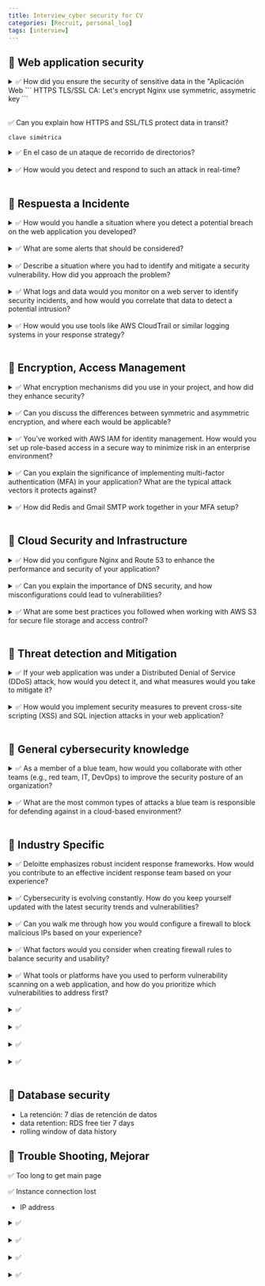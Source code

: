 ```yaml
---
title: Interview_cyber security for CV
categories: [Recruit, personal_log]
tags: [interview]
---
```


## 📌 Web application security

<details>
<summary> ✅ How did you ensure the security of sensitive data in the "Aplicación Web 
```
HTTPS
TLS/SSL
CA: Let's encrypt
Nginx
use symmetric, assymetric key
```
</details>

<br>

✅ Can you explain how HTTPS and SSL/TLS protect data in transit?

```
clave simétrica
```

<details>
<summary> ✅ En el caso de un ataque de recorrido de directorios?  </summary>

```
- path traversal: access files on web server to which they should not have access
- MariaDB

- IAM:
controlar de forma segura el acceso a los recursos de AWS
quién puede ser autenticado y autorizado para los recursos de RDS
- Jasypt:
- validar la entrada del usuario

- used private IP, resources outside VPC cannot connect
- VPC security group
- CA: validae that the connection is being made to AWS DB, check server certificate
- Password Management

- firewall: called security group in AWS
virtual firewall
control traffic that is allowed to reach, leave resources
control inbound, outbound traffic to EC2
```

</details>

<br>

<details>
<summary> ✅ How would you detect and respond to such an attack in real-time?  </summary>

```

- un ataque de recorrido de directorios
- enfoque completo y proactivo
- detectar y responder a un ataque

1️⃣ **Detección**

- **1. monitoreo de logs**
- rastrear las solicitudes: monitor requests
- patrón inusual
- 🛠️ WAF, SIEM

- **2. Sistemas de Detección de Intrusiones**
- utilizar herramientas
- configurar reglas para detectar intentos de recorrido de directorios
- generar alertas cuando detecta actividades abnormales

- **3. Firewall de Aplicaciones Web**
- detectar y bloquear solicitudes
- WAF alaizar el tráfico entrante en tiempo real
- bloquear cualquier intento de explotar vulnerabilidades

2️⃣ **Respuesta**

- 1. **Contención inmediata**
- 🛠️ herramientos como WAF, AWS Security Group
- bloquear la dirección IP desde donde se origina el ataque
- evitar

- Si el ataque sigue en curso, restringiría el acceso
- a las partes afectadas

- 2. **Registro y Análisis**
- Revisar los logs
- confirmar el alcance del ataque
- determinar si este ataque es parte de un esfuerzo coordiado más amplio

- 3. **Parcheo y Fortalecimiento**
- aplicar de inmediato los parches
- ajustar las configuraciones

- 4. **Informe y Análisis Forense**
- generar un informe del incidente
- realizar un análisis forense

- 5. **Medidas posteriores al Incidente**
- revisar la arquitectura de seguridad actual
- asegurar las medidas preventivas
- controles de acceso con principio de mínimo privilegio
- evitar que estas vulnerabilidades se repitan en el futuro
```

</details>

<br>

## 📌 Respuesta a Incidente

<details>
<summary> ✅ How would you handle a situation where you detect a potential breach on the web application you developed?  </summary>

```

- confirmar si realmente esta una brecha
- algunas alertas pueden ser falsos positivos o no llegar al nivel de un incidente
- revisar logs: SIEM, WAF
- analysis del alcance, la gravedad, el impacto
- contención
- análisis de incidente
- communicación del incidente
- acuerdo con las leyes de protección de datos, como GDPR
- remediación: parchear, IAM, MFA
- mejora de la seguridad: auditar regularamente, simulaciones de ataques
- documentación del incidente
```

</details>

<br>

<details>
<summary> ✅ What are some alerts that should be considered? </summary>

```
- revisar los logs buscando patrones sospechosos
- múltiples intentos fallidos de autenticación
- solicitudes desde dirreciones IP desconocidos
- actividades fuera de horario normal
```

</details>

<br>

<details>
<summary> ✅ Describe a situation where you had to identify and mitigate a security vulnerability. How did you approach the problem? </summary>

```
- trabajé
- durante una revisión rutinaria de seguridad
- utilicé OWASP ZAP para escanear los vulnerabilidades
- identifiqué una vulnerabilidad de inyección SQL
- manipular las consultas de la base de datos
- acceder a información sensible


```

</details>

<br>

<details>
<summary> ✅ What logs and data would you monitor on a web server to identify security incidents, and how would you correlate that data to detect a potential intrusion?  </summary>

```

```

</details>

<br>

<details>
<summary> ✅ How would you use tools like AWS CloudTrail or similar logging systems in your response strategy?  </summary>

```

```

</details>

<br>

## 📌 Encryption, Access Management

<details>
<summary> ✅ What encryption mechanisms did you use in your project, and how did they enhance security?  </summary>

```

```

</details>

<br>

<details>
<summary> ✅ Can you discuss the differences between symmetric and asymmetric encryption, and where each would be applicable?  </summary>

```

```

</details>

<br>

<details>
<summary> ✅ You’ve worked with AWS IAM for identity management. How would you set up role-based access in a secure way to minimize risk in an enterprise environment?  </summary>

```

```

</details>

<br>

<details>
<summary> ✅ Can you explain the significance of implementing multi-factor authentication (MFA) in your application? What are the typical attack vectors it protects against? </summary>

```

```

</details>

<br>

<details>
<summary> ✅ How did Redis and Gmail SMTP work together in your MFA setup? </summary>

```

```

</details>

<br>

## 📌 Cloud Security and Infrastructure

<details>
<summary> ✅ How did you configure Nginx and Route 53 to enhance the performance and security of your application? </summary>

```

```

</details>

<br>

<details>
<summary> ✅ Can you explain the importance of DNS security, and how misconfigurations could lead to vulnerabilities?  </summary>

```

```

</details>

<br>

<details>
<summary> ✅ What are some best practices you followed when working with AWS S3 for secure file storage and access control?  </summary>

```

```

</details>

<br>

## 📌 Threat detection and Mitigation

<details>
<summary> ✅ If your web application was under a Distributed Denial of Service (DDoS) attack, how would you detect it, and what measures would you take to mitigate it?  </summary>

```

```

</details>

<br>

<details>
<summary> ✅ How would you implement security measures to prevent cross-site scripting (XSS) and SQL injection attacks in your web application? </summary>

```

```

</details>

<br>

## 📌 General cybersecurity knowledge

<details>
<summary> ✅ As a member of a blue team, how would you collaborate with other teams (e.g., red team, IT, DevOps) to improve the security posture of an organization?  </summary>

```

```

</details>

<br>

<details>
<summary> ✅ What are the most common types of attacks a blue team is responsible for defending against in a cloud-based environment?

  </summary>

```

```

</details>

<br>

## 📌 Industry Specific

<details>
<summary> ✅ Deloitte emphasizes robust incident response frameworks. How would you contribute to an effective incident response team based on your experience?  </summary>

```

```

</details>

<br>

<details>
<summary> ✅ Cybersecurity is evolving constantly. How do you keep yourself updated with the latest security trends and vulnerabilities?  </summary>

```

```

</details>

<br>

<details>
<summary> ✅ Can you walk me through how you would configure a firewall to block malicious IPs based on your experience? </summary>

```

```

</details>

<br>

<details>
<summary> ✅ What factors would you consider when creating firewall rules to balance security and usability?  </summary>

```

```

</details>

<br>

<details>
<summary> ✅ What tools or platforms have you used to perform vulnerability scanning on a web application, and how do you prioritize which vulnerabilities to address first?  </summary>

```
OSWAP ZAP
SQL injeciton
```

</details>

<br>

<details>
<summary> ✅  </summary>

```

```

</details>

<br>

<details>
<summary> ✅   </summary>

```

```

</details>

<br>

<details>
<summary> ✅   </summary>

```

```

</details>

<br>

<details>
<summary> ✅  </summary>

```

```

</details>

<br>

## 📌 Database security

- La retención: 7 días de retención de datos
- data retention: RDS free tier 7 days
- rolling window of data history

## 📌 Trouble Shooting, Mejorar

✅ Too long to get main page

✅ Instance connection lost

- IP address

<details>
<summary> ✅  </summary>

```

```

</details>

<br>

<details>
<summary> ✅   </summary>

```

```

</details>

<br>

<details>
<summary> ✅   </summary>

```

```

</details>

<br>

<details>
<summary> ✅  </summary>

```

```

</details>

<br>
